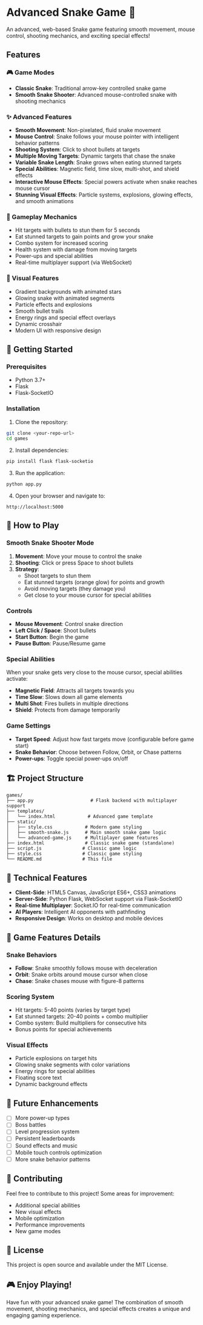 # Advanced Snake Game 🐍

An advanced, web-based Snake game featuring smooth movement, mouse control, shooting mechanics, and exciting special effects!

## Features

### 🎮 Game Modes
- **Classic Snake**: Traditional arrow-key controlled snake game
- **Smooth Snake Shooter**: Advanced mouse-controlled snake with shooting mechanics

### ✨ Advanced Features
- **Smooth Movement**: Non-pixelated, fluid snake movement
- **Mouse Control**: Snake follows your mouse pointer with intelligent behavior patterns
- **Shooting System**: Click to shoot bullets at targets
- **Multiple Moving Targets**: Dynamic targets that chase the snake
- **Variable Snake Length**: Snake grows when eating stunned targets
- **Special Abilities**: Magnetic field, time slow, multi-shot, and shield effects
- **Interactive Mouse Effects**: Special powers activate when snake reaches mouse cursor
- **Stunning Visual Effects**: Particle systems, explosions, glowing effects, and smooth animations

### 🎯 Gameplay Mechanics
- Hit targets with bullets to stun them for 5 seconds
- Eat stunned targets to gain points and grow your snake
- Combo system for increased scoring
- Health system with damage from moving targets
- Power-ups and special abilities
- Real-time multiplayer support (via WebSocket)

### 🎨 Visual Features
- Gradient backgrounds with animated stars
- Glowing snake with animated segments
- Particle effects and explosions
- Smooth bullet trails
- Energy rings and special effect overlays
- Dynamic crosshair
- Modern UI with responsive design

## 🚀 Getting Started

### Prerequisites
- Python 3.7+
- Flask
- Flask-SocketIO

### Installation

1. Clone the repository:
```bash
git clone <your-repo-url>
cd games
```

2. Install dependencies:
```bash
pip install flask flask-socketio
```

3. Run the application:
```bash
python app.py
```

4. Open your browser and navigate to:
```
http://localhost:5000
```

## 🎲 How to Play

### Smooth Snake Shooter Mode
1. **Movement**: Move your mouse to control the snake
2. **Shooting**: Click or press Space to shoot bullets
3. **Strategy**: 
   - Shoot targets to stun them
   - Eat stunned targets (orange glow) for points and growth
   - Avoid moving targets (they damage you)
   - Get close to your mouse cursor for special abilities

### Controls
- **Mouse Movement**: Control snake direction
- **Left Click / Space**: Shoot bullets
- **Start Button**: Begin the game
- **Pause Button**: Pause/Resume game

### Special Abilities
When your snake gets very close to the mouse cursor, special abilities activate:
- **Magnetic Field**: Attracts all targets towards you
- **Time Slow**: Slows down all game elements
- **Multi Shot**: Fires bullets in multiple directions
- **Shield**: Protects from damage temporarily

### Game Settings
- **Target Speed**: Adjust how fast targets move (configurable before game start)
- **Snake Behavior**: Choose between Follow, Orbit, or Chase patterns
- **Power-ups**: Toggle special power-ups on/off

## 🏗️ Project Structure

```
games/
├── app.py                     # Flask backend with multiplayer support
├── templates/
│   └── index.html            # Advanced game template
├── static/
│   ├── style.css            # Modern game styling
│   ├── smooth-snake.js      # Main smooth snake game logic
│   └── advanced-game.js     # Multiplayer game features
├── index.html               # Classic snake game (standalone)
├── script.js               # Classic game logic
├── style.css               # Classic game styling
└── README.md               # This file
```

## 🔧 Technical Features

- **Client-Side**: HTML5 Canvas, JavaScript ES6+, CSS3 animations
- **Server-Side**: Python Flask, WebSocket support via Flask-SocketIO
- **Real-time Multiplayer**: Socket.IO for real-time communication
- **AI Players**: Intelligent AI opponents with pathfinding
- **Responsive Design**: Works on desktop and mobile devices

## 🎯 Game Features Details

### Snake Behaviors
- **Follow**: Snake smoothly follows mouse with deceleration
- **Orbit**: Snake orbits around mouse cursor when close
- **Chase**: Snake chases mouse with figure-8 patterns

### Scoring System
- Hit targets: 5-40 points (varies by target type)
- Eat stunned targets: 20-40 points + combo multiplier
- Combo system: Build multipliers for consecutive hits
- Bonus points for special achievements

### Visual Effects
- Particle explosions on target hits
- Glowing snake segments with color variations
- Energy rings for special abilities
- Floating score text
- Dynamic background effects

## 🚀 Future Enhancements

- [ ] More power-up types
- [ ] Boss battles
- [ ] Level progression system
- [ ] Persistent leaderboards
- [ ] Sound effects and music
- [ ] Mobile touch controls optimization
- [ ] More snake behavior patterns

## 🤝 Contributing

Feel free to contribute to this project! Some areas for improvement:
- Additional special abilities
- New visual effects
- Mobile optimization
- Performance improvements
- New game modes

## 📄 License

This project is open source and available under the MIT License.

## 🎮 Enjoy Playing!

Have fun with your advanced snake game! The combination of smooth movement, shooting mechanics, and special effects creates a unique and engaging gaming experience.
